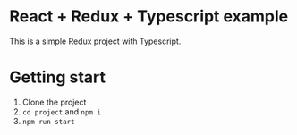 # React + Redux + Typescript example
This is a simple Redux project with Typescript.

# Getting start
1. Clone the project
2. `cd project` and `npm i`
3. `npm run start`
